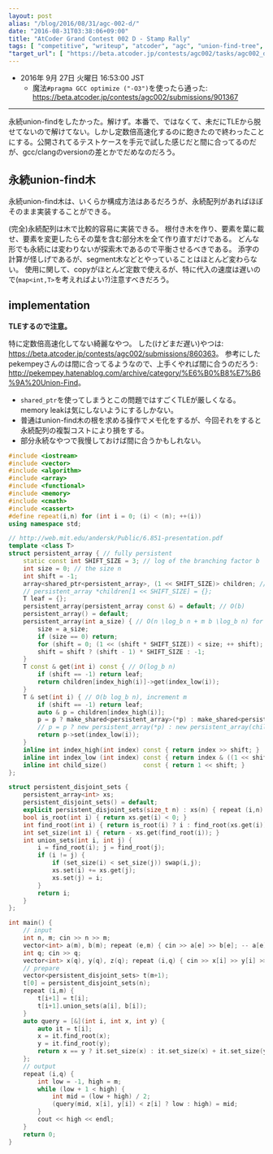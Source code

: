 ```yaml
---
layout: post
alias: "/blog/2016/08/31/agc-002-d/"
date: "2016-08-31T03:38:06+09:00"
title: "AtCoder Grand Contest 002 D - Stamp Rally"
tags: [ "competitive", "writeup", "atcoder", "agc", "union-find-tree", "persistence", "persistent-array", "persistent-union-find-tree" ]
"target_url": [ "https://beta.atcoder.jp/contests/agc002/tasks/agc002_d" ]
---
```


-   2016年  9月 27日 火曜日 16:53:00 JST
    -   魔法`#pragma GCC optimize ("-O3")`を使ったら通った: <https://beta.atcoder.jp/contests/agc002/submissions/901367>

---

永続union-findをしたかった。解けず。本番で、ではなくて、未だにTLEから脱せてないので解けてない。しかし定数倍高速化するのに飽きたので終わったことにする。公開されてるテストケースを手元で試した感じだと間に合ってるのだが、gcc/clangのversionの差とかでだめなのだろう。

## 永続union-find木

永続union-find木は、いくらか構成方法はあるだろうが、永続配列があればほぼそのまま実装することができる。

(完全)永続配列は木で比較的容易に実装できる。
根付き木を作り、要素を葉に載せ、要素を変更したらその葉を含む部分木を全て作り直すだけである。
どんな形でも永続には変わりないが探索木であるので平衡させるべきである。
添字の計算が怪しげであるが、segment木などとやっていることはほとんど変わらない。
使用に関して、copyがほとんど定数で使えるが、特に代入の速度は遅いので(`map<int,T>`を考えればよい?)注意すべきだろう。

## implementation

**TLEするので注意。**

特に定数倍高速化してない綺麗なやつ。
した(けどまだ遅い)やつは: <https://beta.atcoder.jp/contests/agc002/submissions/860363>。
参考にしたpekempeyさんのは間に合ってるようなので、上手くやれば間に合うのだろう: <http://pekempey.hatenablog.com/archive/category/%E6%B0%B8%E7%B6%9A%20Union-Find>。

-   `shared_ptr`を使ってしまうとこの問題ではすごくTLEが厳しくなる。memory leakは気にしないようにするしかない。
-   普通はunion-find木の根を求める操作でメモ化をするが、今回それをすると永続配列の複製コストにより損をする。
-   部分永続なやつで我慢しておけば間に合うかもしれない。

``` c++
#include <iostream>
#include <vector>
#include <algorithm>
#include <array>
#include <functional>
#include <memory>
#include <cmath>
#include <cassert>
#define repeat(i,n) for (int i = 0; (i) < (n); ++(i))
using namespace std;

// http://web.mit.edu/andersk/Public/6.851-presentation.pdf
template <class T>
struct persistent_array { // fully persistent
    static const int SHIFT_SIZE = 3; // log of the branching factor b
    int size = 0; // the size n
    int shift = -1;
    array<shared_ptr<persistent_array>, (1 << SHIFT_SIZE)> children; // smart pointers are slow...
    // persistent_array *children[1 << SHIFT_SIZE] = {};
    T leaf = {};
    persistent_array(persistent_array const &) = default; // O(b)
    persistent_array() = default;
    persistent_array(int a_size) { // O(n \log_b n + m b \log_b n) for number of update m
        size = a_size;
        if (size == 0) return;
        for (shift = 0; (1 << (shift * SHIFT_SIZE)) < size; ++ shift);
        shift = shift ? (shift - 1) * SHIFT_SIZE : -1;
    }
    T const & get(int i) const { // O(log_b n)
        if (shift == -1) return leaf;
        return children[index_high(i)]->get(index_low(i));
    }
    T & set(int i) { // O(b log_b n), increment m
        if (shift == -1) return leaf;
        auto & p = children[index_high(i)];
        p = p ? make_shared<persistent_array>(*p) : make_shared<persistent_array>(child_size());
        // p = p ? new persistent_array(*p) : new persistent_array(child_size());
        return p->set(index_low(i));
    }
    inline int index_high(int index) const { return index >> shift; }
    inline int index_low (int index) const { return index & ((1 << shift) - 1); }
    inline int child_size()          const { return 1 << shift; }
};

struct persistent_disjoint_sets {
    persistent_array<int> xs;
    persistent_disjoint_sets() = default;
    explicit persistent_disjoint_sets(size_t n) : xs(n) { repeat (i,n) xs.set(i) = -1; }
    bool is_root(int i) { return xs.get(i) < 0; }
    int find_root(int i) { return is_root(i) ? i : find_root(xs.get(i)); } // don't memoize
    int set_size(int i) { return - xs.get(find_root(i)); }
    int union_sets(int i, int j) {
        i = find_root(i); j = find_root(j);
        if (i != j) {
            if (set_size(i) < set_size(j)) swap(i,j);
            xs.set(i) += xs.get(j);
            xs.set(j) = i;
        }
        return i;
    }
};

int main() {
    // input
    int n, m; cin >> n >> m;
    vector<int> a(m), b(m); repeat (e,m) { cin >> a[e] >> b[e]; -- a[e]; -- b[e]; }
    int q; cin >> q;
    vector<int> x(q), y(q), z(q); repeat (i,q) { cin >> x[i] >> y[i] >> z[i]; -- x[i]; -- y[i]; }
    // prepare
    vector<persistent_disjoint_sets> t(m+1);
    t[0] = persistent_disjoint_sets(n);
    repeat (i,m) {
        t[i+1] = t[i];
        t[i+1].union_sets(a[i], b[i]);
    }
    auto query = [&](int i, int x, int y) {
        auto it = t[i];
        x = it.find_root(x);
        y = it.find_root(y);
        return x == y ? it.set_size(x) : it.set_size(x) + it.set_size(y);
    };
    // output
    repeat (i,q) {
        int low = -1, high = m;
        while (low + 1 < high) {
            int mid = (low + high) / 2;
            (query(mid, x[i], y[i]) < z[i] ? low : high) = mid;
        }
        cout << high << endl;
    }
    return 0;
}
```
